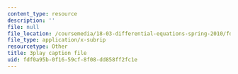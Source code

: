 ```yaml
---
content_type: resource
description: ''
file: null
file_location: /coursemedia/18-03-differential-equations-spring-2010/fdf0a95b0f1659cf8f08dd858ff2fc1e_hEtWqTPPXuc.vtt
file_type: application/x-subrip
resourcetype: Other
title: 3play caption file
uid: fdf0a95b-0f16-59cf-8f08-dd858ff2fc1e
---
```

